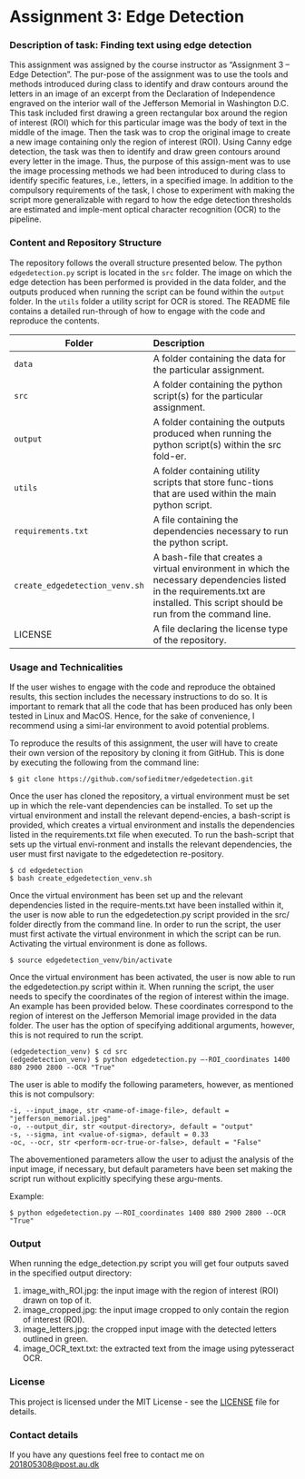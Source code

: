 # Assignment 3: Edge Detection

### Description of task: Finding text using edge detection <br>
This assignment was assigned by the course instructor as “Assignment 3 – Edge Detection”. The pur-pose of the assignment was to use the tools and methods introduced during class to identify and draw contours around the letters in an image of an excerpt from the Declaration of Independence engraved on the interior wall of the Jefferson Memorial in Washington D.C. This task included first drawing a green rectangular box around the region of interest (ROI) which for this particular image was the body of text in the middle of the image. Then the task was to crop the original image to create a new image containing only the region of interest (ROI). Using Canny edge detection, the task was then to identify and draw green contours around every letter in the image. Thus, the purpose of this assign-ment was to use the image processing methods we had been introduced to during class to identify specific features, i.e., letters, in a specified image. 
In addition to the compulsory requirements of the task, I chose to experiment with making the script more generalizable with regard to how the edge detection thresholds are estimated and imple-ment optical character recognition (OCR) to the pipeline. 


### Content and Repository Structure <br>

The repository follows the overall structure presented below. The python ```edgedetection.py``` script is located in the ```src``` folder. The image on which the edge detection has been performed is provided in the data folder, and the outputs produced when running the script can be found within the ```output``` folder. In the ```utils``` folder a utility script for OCR is stored. The README file contains a detailed run-through of how to engage with the code and reproduce the contents.

| Folder | Description|
|--------|:-----------|
| ```data``` | A folder containing the data for the particular assignment.
| ```src``` | A folder containing the python script(s) for the particular assignment.
| ```output``` | A folder containing the outputs produced when running the python script(s) within the src fold-er.
| ```utils``` | A folder containing utility scripts that store func-tions that are used within the main python script.
| ```requirements.txt```| A file containing the dependencies necessary to run the python script.
| ```create_edgedetection_venv.sh```| A bash-file that creates a virtual environment in which the necessary dependencies listed in the requirements.txt are installed. This script should be run from the command line.
| LICENSE | A file declaring the license type of the repository.


### Usage and Technicalities <br>
If the user wishes to engage with the code and reproduce the obtained results, this section includes the necessary instructions to do so. It is important to remark that all the code that has been produced has only been tested in Linux and MacOS. Hence, for the sake of convenience, I recommend using a simi-lar environment to avoid potential problems. <br>

To reproduce the results of this assignment, the user will have to create their own version of the repository by cloning it from GitHub. This is done by executing the following from the command line: 

```
$ git clone https://github.com/sofieditmer/edgedetection.git 
```

Once the user has cloned the repository, a virtual environment must be set up in which the rele-vant dependencies can be installed. To set up the virtual environment and install the relevant depend-encies, a bash-script is provided, which creates a virtual environment and installs the dependencies listed in the requirements.txt file when executed. To run the bash-script that sets up the virtual envi-ronment and installs the relevant dependencies, the user must first navigate to the edgedetection re-pository. 

```
$ cd edgedetection
$ bash create_edgedetection_venv.sh 
```

Once the virtual environment has been set up and the relevant dependencies listed in the require-ments.txt have been installed within it, the user is now able to run the edgedetection.py script provided in the src/ folder directly from the command line. In order to run the script, the user must first activate the virtual environment in which the script can be run. Activating the virtual environment is done as follows.

```
$ source edgedetection_venv/bin/activate
```

Once the virtual environment has been activated, the user is now able to run the edgedetection.py script within it. When running the script, the user needs to specify the coordinates of the region of interest within the image. An example has been provided below. These coordinates correspond to the region of interest on the Jefferson Memorial image provided in the data folder. The user has the option of specifying additional arguments, however, this is not required to run the script.
```
(edgedetection_venv) $ cd src
(edgedetection_venv) $ python edgedetection.py –-ROI_coordinates 1400 880 2900 2800 --OCR "True"
```

The user is able to modify the following parameters, however, as mentioned this is not compulsory:
```
-i, --input_image, str <name-of-image-file>, default = "jefferson_memorial.jpeg"
-o, --output_dir, str <output-directory>, default = "output"
-s, --sigma, int <value-of-sigma>, default = 0.33
-oc, --ocr, str <perform-ocr-true-or-false>, default = "False"
```
The abovementioned parameters allow the user to adjust the analysis of the input image, if necessary, but default parameters have been set making the script run without explicitly specifying these argu-ments.  

Example: <br>
```
$ python edgedetection.py –-ROI_coordinates 1400 880 2900 2800 --OCR "True"
```

### Output <br>
When running the edge_detection.py script you will get four outputs saved in the specified output directory:
1. image_with_ROI.jpg: the input image with the region of interest (ROI) drawn on top of it.
2. image_cropped.jpg: the input image cropped to only contain the region of interest (ROI).
3. image_letters.jpg: the cropped input image with the detected letters outlined in green.
4. image_OCR_text.txt: the extracted text from the image using pytesseract OCR.


### License <br>
This project is licensed under the MIT License - see the [LICENSE]() file for details.

### Contact details <br>
If you have any questions feel free to contact me on [201805308@post.au.dk](201805308@post.au.dk)

